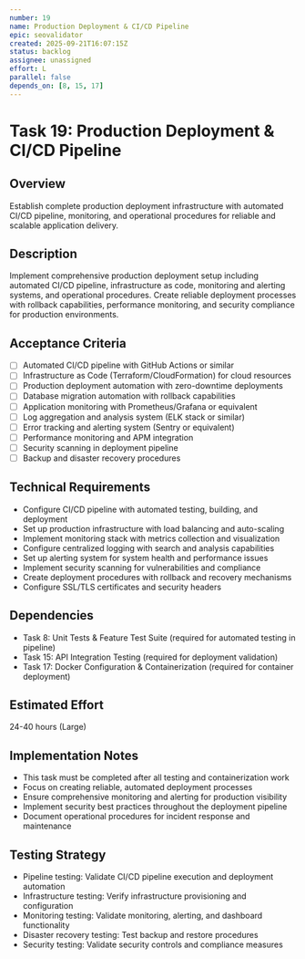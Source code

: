 ```yaml
---
number: 19
name: Production Deployment & CI/CD Pipeline
epic: seovalidator
created: 2025-09-21T16:07:15Z
status: backlog
assignee: unassigned
effort: L
parallel: false
depends_on: [8, 15, 17]
---
```


# Task 19: Production Deployment & CI/CD Pipeline

## Overview
Establish complete production deployment infrastructure with automated CI/CD pipeline, monitoring, and operational procedures for reliable and scalable application delivery.

## Description
Implement comprehensive production deployment setup including automated CI/CD pipeline, infrastructure as code, monitoring and alerting systems, and operational procedures. Create reliable deployment processes with rollback capabilities, performance monitoring, and security compliance for production environments.

## Acceptance Criteria
- [ ] Automated CI/CD pipeline with GitHub Actions or similar
- [ ] Infrastructure as Code (Terraform/CloudFormation) for cloud resources
- [ ] Production deployment automation with zero-downtime deployments
- [ ] Database migration automation with rollback capabilities
- [ ] Application monitoring with Prometheus/Grafana or equivalent
- [ ] Log aggregation and analysis system (ELK stack or similar)
- [ ] Error tracking and alerting system (Sentry or equivalent)
- [ ] Performance monitoring and APM integration
- [ ] Security scanning in deployment pipeline
- [ ] Backup and disaster recovery procedures

## Technical Requirements
- Configure CI/CD pipeline with automated testing, building, and deployment
- Set up production infrastructure with load balancing and auto-scaling
- Implement monitoring stack with metrics collection and visualization
- Configure centralized logging with search and analysis capabilities
- Set up alerting system for system health and performance issues
- Implement security scanning for vulnerabilities and compliance
- Create deployment procedures with rollback and recovery mechanisms
- Configure SSL/TLS certificates and security headers

## Dependencies
- Task 8: Unit Tests & Feature Test Suite (required for automated testing in pipeline)
- Task 15: API Integration Testing (required for deployment validation)
- Task 17: Docker Configuration & Containerization (required for container deployment)

## Estimated Effort
24-40 hours (Large)

## Implementation Notes
- This task must be completed after all testing and containerization work
- Focus on creating reliable, automated deployment processes
- Ensure comprehensive monitoring and alerting for production visibility
- Implement security best practices throughout the deployment pipeline
- Document operational procedures for incident response and maintenance

## Testing Strategy
- Pipeline testing: Validate CI/CD pipeline execution and deployment automation
- Infrastructure testing: Verify infrastructure provisioning and configuration
- Monitoring testing: Validate monitoring, alerting, and dashboard functionality
- Disaster recovery testing: Test backup and restore procedures
- Security testing: Validate security controls and compliance measures
